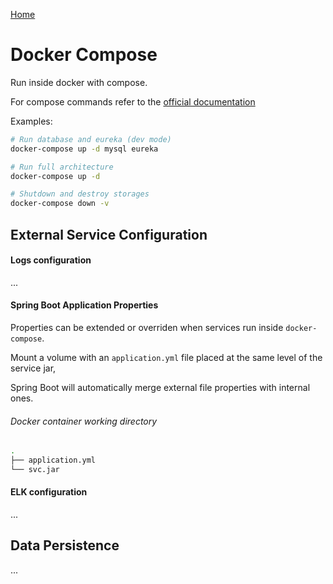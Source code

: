 [Home](../../README.md)

# Docker Compose

Run inside docker with compose.

For compose commands refer to the [official documentation](https://docs.docker.com/compose/)

Examples:

```bash
# Run database and eureka (dev mode)
docker-compose up -d mysql eureka

# Run full architecture
docker-compose up -d

# Shutdown and destroy storages
docker-compose down -v
```

## External Service Configuration

#### Logs configuration

...

#### Spring Boot Application Properties

Properties can be extended or overriden when services run inside `docker-compose`.

Mount a volume with an `application.yml` file placed at the same level of the service jar,

Spring Boot will automatically merge external file properties with internal ones.

###### Docker container working directory

```bash
.
├── application.yml
└── svc.jar
```

#### ELK configuration

...

## Data Persistence

...